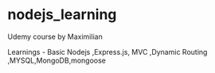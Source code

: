 # nodejs_learning
Udemy course by Maximilian

Learnings - Basic Nodejs ,Express.js, MVC ,Dynamic Routing ,MYSQL,MongoDB,mongoose
